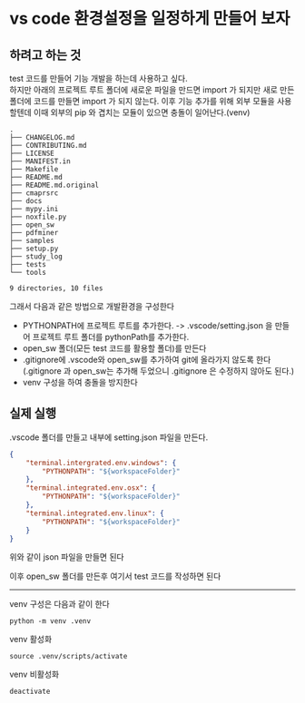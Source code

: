 # vs code 환경설정을 일정하게 만들어 보자

## 하려고 하는 것
test 코드를 만들어 기능 개발을 하는데 사용하고 싶다.  
하지만 아래의 프로젝트 루트 폴더에 새로운 파일을 만드면 import 가 되지만 새로 만든 폴더에 코드를 만들면 import 가 되지 않는다.
이후 기능 추가를 위해 외부 모듈을 사용할텐데 이때 외부의 pip 와 겹치는 모듈이 있으면 충돌이 일어난다.(venv)

```shell
.
├── CHANGELOG.md
├── CONTRIBUTING.md
├── LICENSE
├── MANIFEST.in
├── Makefile
├── README.md
├── README.md.original
├── cmaprsrc
├── docs
├── mypy.ini
├── noxfile.py
├── open_sw
├── pdfminer
├── samples
├── setup.py
├── study_log
├── tests
└── tools

9 directories, 10 files
```

그래서 다음과 같은 방법으로 개발환경을 구성한다  
* PYTHONPATH에 프로젝트 루트를 추가한다. -> .vscode/setting.json 을 만들어 프로젝트 루트 폴더를 pythonPath를 추가한다.
* open_sw 폴더(모든 test 코드를 활용할 폴더)를 만든다
* .gitignore에 .vscode와 open_sw를 추가하여 git에 올라가지 않도록 한다 (.gitignore 과 open_sw는 추가해 두었으니 .gitignore 은 수정하지 않아도 된다.)
* venv 구성을 하여 충돌을 방지한다


## 실제 실행
.vscode 폴더를 만들고 내부에 setting.json 파일을 만든다.

```json
{
    "terminal.intergrated.env.windows": {
        "PYTHONPATH": "${workspaceFolder}"
    },
    "terminal.integrated.env.osx": {
        "PYTHONPATH": "${workspaceFolder}"
    },
    "terminal.integrated.env.linux": {
        "PYTHONPATH": "${workspaceFolder}"
    }
}
```
위와 같이 json 파일을 만들면 된다

이후 open_sw 폴더를 만든후 여기서 test 코드를 작성하면 된다

---
venv 구성은 다음과 같이 한다
```shell
python -m venv .venv
```

venv 활성화
```shell
source .venv/scripts/activate
```

venv 비활성화
```shell
deactivate
```






